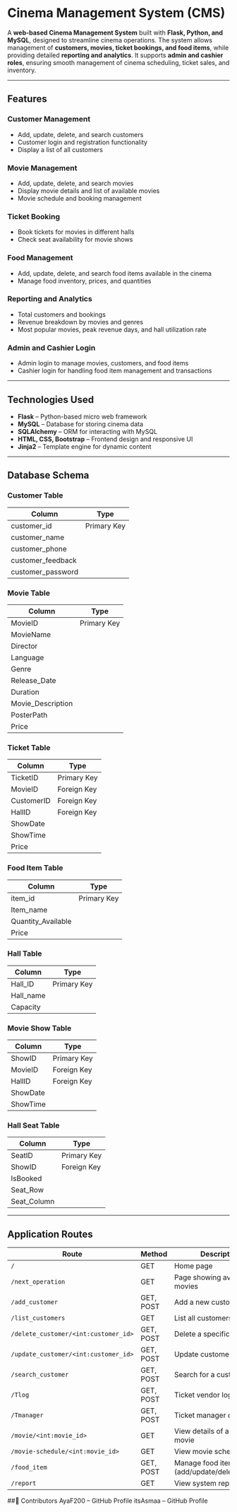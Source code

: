 # Cinema Management System (CMS)

A **web-based Cinema Management System** built with **Flask, Python, and MySQL**, designed to streamline cinema operations. The system allows management of **customers, movies, ticket bookings, and food items**, while providing detailed **reporting and analytics**. It supports **admin and cashier roles**, ensuring smooth management of cinema scheduling, ticket sales, and inventory.

---

## Features

### Customer Management
- Add, update, delete, and search customers
- Customer login and registration functionality
- Display a list of all customers

### Movie Management
- Add, update, delete, and search movies
- Display movie details and list of available movies
- Movie schedule and booking management

### Ticket Booking
- Book tickets for movies in different halls
- Check seat availability for movie shows

### Food Management
- Add, update, delete, and search food items available in the cinema
- Manage food inventory, prices, and quantities

### Reporting and Analytics
- Total customers and bookings
- Revenue breakdown by movies and genres
- Most popular movies, peak revenue days, and hall utilization rate

### Admin and Cashier Login
- Admin login to manage movies, customers, and food items
- Cashier login for handling food item management and transactions

---

## Technologies Used
- **Flask** – Python-based micro web framework  
- **MySQL** – Database for storing cinema data  
- **SQLAlchemy** – ORM for interacting with MySQL  
- **HTML, CSS, Bootstrap** – Frontend design and responsive UI  
- **Jinja2** – Template engine for dynamic content  

---

## Database Schema

### Customer Table
| Column | Type |
|--------|------|
| customer_id | Primary Key |
| customer_name |  |
| customer_phone |  |
| customer_feedback |  |
| customer_password |  |

### Movie Table
| Column | Type |
|--------|------|
| MovieID | Primary Key |
| MovieName |  |
| Director |  |
| Language |  |
| Genre |  |
| Release_Date |  |
| Duration |  |
| Movie_Description |  |
| PosterPath |  |
| Price |  |

### Ticket Table
| Column | Type |
|--------|------|
| TicketID | Primary Key |
| MovieID | Foreign Key |
| CustomerID | Foreign Key |
| HallID | Foreign Key |
| ShowDate |  |
| ShowTime |  |
| Price |  |

### Food Item Table
| Column | Type |
|--------|------|
| item_id | Primary Key |
| Item_name |  |
| Quantity_Available |  |
| Price |  |

### Hall Table
| Column | Type |
|--------|------|
| Hall_ID | Primary Key |
| Hall_name |  |
| Capacity |  |

### Movie Show Table
| Column | Type |
|--------|------|
| ShowID | Primary Key |
| MovieID | Foreign Key |
| HallID | Foreign Key |
| ShowDate |  |
| ShowTime |  |

### Hall Seat Table
| Column | Type |
|--------|------|
| SeatID | Primary Key |
| ShowID | Foreign Key |
| IsBooked |  |
| Seat_Row |  |
| Seat_Column |  |

---
## Application Routes
| Route                                | Method    | Description                                  |
| ------------------------------------ | --------- | -------------------------------------------- |
| `/`                                  | GET       | Home page                                    |
| `/next_operation`                    | GET       | Page showing available movies                |
| `/add_customer`                      | GET, POST | Add a new customer                           |
| `/list_customers`                    | GET       | List all customers                           |
| `/delete_customer/<int:customer_id>` | GET, POST | Delete a specific customer                   |
| `/update_customer/<int:customer_id>` | GET, POST | Update customer details                      |
| `/search_customer`                   | GET, POST | Search for a customer                        |
| `/Tlog`                              | GET, POST | Ticket vendor login page                     |
| `/Tmanager`                          | GET, POST | Ticket manager dashboard                     |
| `/movie/<int:movie_id>`              | GET       | View details of a specific movie             |
| `/movie-schedule/<int:movie_id>`     | GET       | View movie schedule                          |
| `/food_item`                         | GET, POST | Manage food items (add/update/delete/search) |
| `/report`                            | GET       | View system reports                          |

##👥 Contributors
AyaF200 – GitHub Profile
itsAsmaa – GitHub Profile

